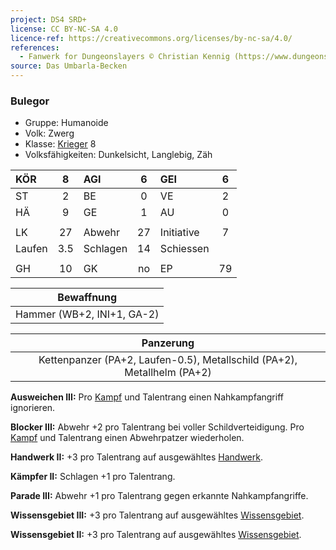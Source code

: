 ```yaml
---
project: DS4 SRD+
license: CC BY-NC-SA 4.0
licence-ref: https://creativecommons.org/licenses/by-nc-sa/4.0/
references: 
  - Fanwerk for Dungeonslayers © Christian Kennig (https://www.dungeonslayers.net/)
source: Das Umbarla-Becken
---
```


### Bulegor

- Gruppe: Humanoide
- Volk: Zwerg
- Klasse: [Krieger](../../grw/charaktere-klasse-krieger.md) 8
- Volksfähigkeiten: Dunkelsicht, Langlebig, Zäh

| KÖR    |  8  | AGI      |  6  | GEI        |  6  |
| :----- | :-: | :------- | :-: | :--------- | :-: |
| ST     |  2  | BE       |  0  | VE         |  2  |
| HÄ     |  9  | GE       |  1  | AU         |  0  |
|        |     |          |     |            |     |
| LK     | 27  | Abwehr   | 27  | Initiative |  7  |
| Laufen | 3.5 | Schlagen | 14  | Schiessen  |     |
|        |     |          |     |            |     |
| GH     | 10  | GK       | no  | EP         | 79  |

|         Bewaffnung         |
| :------------------------: |
| Hammer (WB+2, INI+1, GA-2) |

|                                Panzerung                                |
| :---------------------------------------------------------------------: |
| Kettenpanzer (PA+2, Laufen-0.5), Metallschild (PA+2), Metallhelm (PA+2) |

**Ausweichen III:** Pro [Kampf](../../grw/regeln-kampf.md) und Talentrang einen Nahkampfangriff ignorieren.

**Blocker III:** Abwehr +2 pro Talentrang bei voller Schildverteidigung. Pro [Kampf](../../grw/regeln-kampf.md) und Talentrang einen Abwehrpatzer wiederholen.

**Handwerk II:** +3 pro Talentrang auf ausgewähltes [Handwerk](../../grw/talente/handwerk.md).

**Kämpfer II:** Schlagen +1 pro Talentrang.

**Parade III:** Abwehr +1 pro Talentrang gegen erkannte Nahkampfangriffe.

**Wissensgebiet III:** +3 pro Talentrang auf ausgewähltes [Wissensgebiet](../../grw/talente/wissensgebiet.md).

**Wissensgebiet II:** +3 pro Talentrang auf ausgewähltes [Wissensgebiet](../../grw/talente/wissensgebiet.md).

